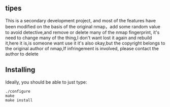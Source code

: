 tipes
------------
This is a secondary development project, and most of the features have been modified on the basis of the original nmap，add some random value to avoid detective,and remove or delete many of the nmap fingerprint, it's need to change many of the thing,I don't want lost it again and rebuild it,here it is,is someone want use it it's also okay,but the copyright belongs to the original author of nmap,If infringement is involved, please contact the author to delete

Installing
----------
Ideally, you should be able to just type:

    ./configure
    make
    make install
